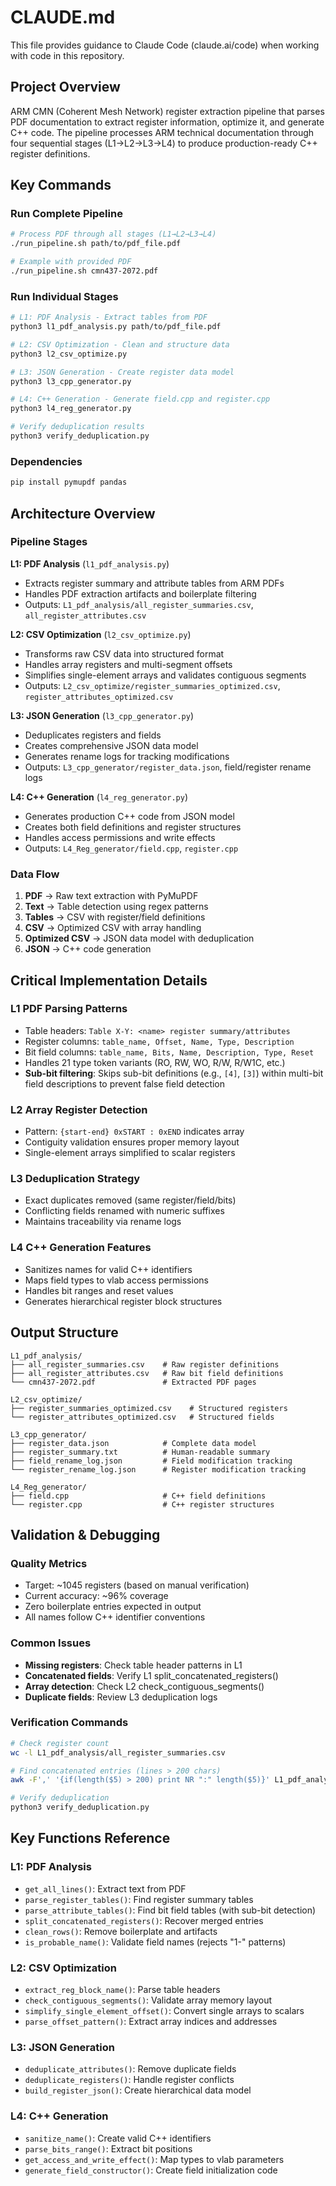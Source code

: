 # CLAUDE.md

This file provides guidance to Claude Code (claude.ai/code) when working with code in this repository.

## Project Overview

ARM CMN (Coherent Mesh Network) register extraction pipeline that parses PDF documentation to extract register information, optimize it, and generate C++ code. The pipeline processes ARM technical documentation through four sequential stages (L1→L2→L3→L4) to produce production-ready C++ register definitions.

## Key Commands

### Run Complete Pipeline
```bash
# Process PDF through all stages (L1→L2→L3→L4)
./run_pipeline.sh path/to/pdf_file.pdf

# Example with provided PDF
./run_pipeline.sh cmn437-2072.pdf
```

### Run Individual Stages
```bash
# L1: PDF Analysis - Extract tables from PDF
python3 l1_pdf_analysis.py path/to/pdf_file.pdf

# L2: CSV Optimization - Clean and structure data
python3 l2_csv_optimize.py

# L3: JSON Generation - Create register data model
python3 l3_cpp_generator.py

# L4: C++ Generation - Generate field.cpp and register.cpp
python3 l4_reg_generator.py

# Verify deduplication results
python3 verify_deduplication.py
```

### Dependencies
```bash
pip install pymupdf pandas
```

## Architecture Overview

### Pipeline Stages

**L1: PDF Analysis** (`l1_pdf_analysis.py`)
- Extracts register summary and attribute tables from ARM PDFs
- Handles PDF extraction artifacts and boilerplate filtering
- Outputs: `L1_pdf_analysis/all_register_summaries.csv`, `all_register_attributes.csv`

**L2: CSV Optimization** (`l2_csv_optimize.py`)
- Transforms raw CSV data into structured format
- Handles array registers and multi-segment offsets
- Simplifies single-element arrays and validates contiguous segments
- Outputs: `L2_csv_optimize/register_summaries_optimized.csv`, `register_attributes_optimized.csv`

**L3: JSON Generation** (`l3_cpp_generator.py`)
- Deduplicates registers and fields
- Creates comprehensive JSON data model
- Generates rename logs for tracking modifications
- Outputs: `L3_cpp_generator/register_data.json`, field/register rename logs

**L4: C++ Generation** (`l4_reg_generator.py`)
- Generates production C++ code from JSON model
- Creates both field definitions and register structures
- Handles access permissions and write effects
- Outputs: `L4_Reg_generator/field.cpp`, `register.cpp`

### Data Flow

1. **PDF** → Raw text extraction with PyMuPDF
2. **Text** → Table detection using regex patterns
3. **Tables** → CSV with register/field definitions
4. **CSV** → Optimized CSV with array handling
5. **Optimized CSV** → JSON data model with deduplication
6. **JSON** → C++ code generation

## Critical Implementation Details

### L1 PDF Parsing Patterns
- Table headers: `Table X-Y: <name> register summary/attributes`
- Register columns: `table_name, Offset, Name, Type, Description`
- Bit field columns: `table_name, Bits, Name, Description, Type, Reset`
- Handles 21 type token variants (RO, RW, WO, R/W, R/W1C, etc.)
- **Sub-bit filtering**: Skips sub-bit definitions (e.g., `[4]`, `[3]`) within multi-bit field descriptions to prevent false field detection

### L2 Array Register Detection
- Pattern: `{start-end} 0xSTART : 0xEND` indicates array
- Contiguity validation ensures proper memory layout
- Single-element arrays simplified to scalar registers

### L3 Deduplication Strategy
- Exact duplicates removed (same register/field/bits)
- Conflicting fields renamed with numeric suffixes
- Maintains traceability via rename logs

### L4 C++ Generation Features
- Sanitizes names for valid C++ identifiers
- Maps field types to vlab access permissions
- Handles bit ranges and reset values
- Generates hierarchical register block structures

## Output Structure

```
L1_pdf_analysis/
├── all_register_summaries.csv    # Raw register definitions
├── all_register_attributes.csv   # Raw bit field definitions
└── cmn437-2072.pdf               # Extracted PDF pages

L2_csv_optimize/
├── register_summaries_optimized.csv    # Structured registers
└── register_attributes_optimized.csv   # Structured fields

L3_cpp_generator/
├── register_data.json            # Complete data model
├── register_summary.txt          # Human-readable summary
├── field_rename_log.json         # Field modification tracking
└── register_rename_log.json      # Register modification tracking

L4_Reg_generator/
├── field.cpp                     # C++ field definitions
└── register.cpp                  # C++ register structures
```

## Validation & Debugging

### Quality Metrics
- Target: ~1045 registers (based on manual verification)
- Current accuracy: ~96% coverage
- Zero boilerplate entries expected in output
- All names follow C++ identifier conventions

### Common Issues
- **Missing registers**: Check table header patterns in L1
- **Concatenated fields**: Verify L1 split_concatenated_registers()
- **Array detection**: Check L2 check_contiguous_segments()
- **Duplicate fields**: Review L3 deduplication logs

### Verification Commands
```bash
# Check register count
wc -l L1_pdf_analysis/all_register_summaries.csv

# Find concatenated entries (lines > 200 chars)
awk -F',' '{if(length($5) > 200) print NR ":" length($5)}' L1_pdf_analysis/all_register_summaries.csv

# Verify deduplication
python3 verify_deduplication.py
```

## Key Functions Reference

### L1: PDF Analysis
- `get_all_lines()`: Extract text from PDF
- `parse_register_tables()`: Find register summary tables
- `parse_attribute_tables()`: Find bit field tables (with sub-bit detection)
- `split_concatenated_registers()`: Recover merged entries
- `clean_rows()`: Remove boilerplate and artifacts
- `is_probable_name()`: Validate field names (rejects "1-" patterns)

### L2: CSV Optimization
- `extract_reg_block_name()`: Parse table headers
- `check_contiguous_segments()`: Validate array memory layout
- `simplify_single_element_offset()`: Convert single arrays to scalars
- `parse_offset_pattern()`: Extract array indices and addresses

### L3: JSON Generation
- `deduplicate_attributes()`: Remove duplicate fields
- `deduplicate_registers()`: Handle register conflicts
- `build_register_json()`: Create hierarchical data model

### L4: C++ Generation
- `sanitize_name()`: Create valid C++ identifiers
- `parse_bits_range()`: Extract bit positions
- `get_access_and_write_effect()`: Map types to vlab parameters
- `generate_field_constructor()`: Create field initialization code